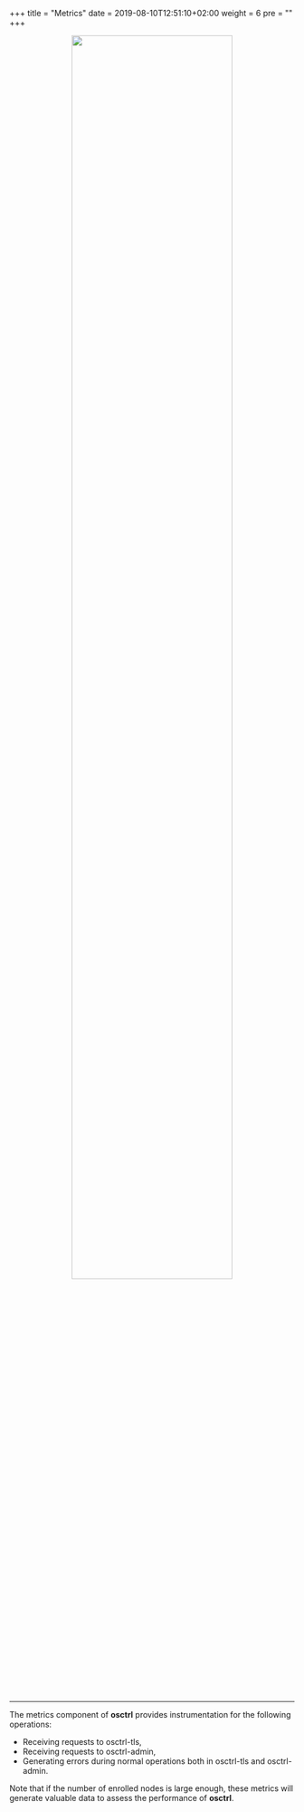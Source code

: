 +++
title = "Metrics"
date = 2019-08-10T12:51:10+02:00
weight = 6
pre = ""
+++

<p align="center">

  <img src="/metrics.png" style="width:75%; margin: 0;"/>

</p>

---

The metrics component of **osctrl** provides instrumentation for the following operations:

* Receiving requests to osctrl-tls,
* Receiving requests to osctrl-admin,
* Generating errors during normal operations both in osctrl-tls and osctrl-admin.

Note that if the number of enrolled nodes is large enough, these metrics will generate valuable data to assess the performance of **osctrl**.
